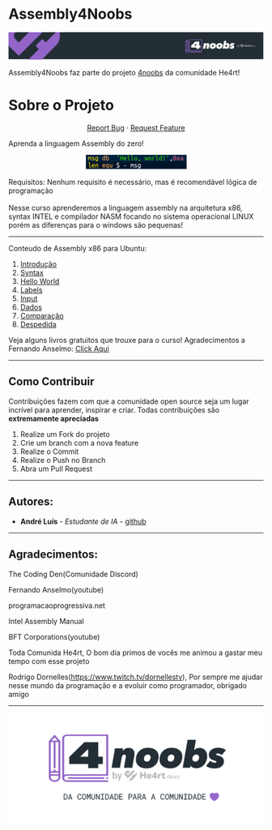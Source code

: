 <h1> Assembly4Noobs </h1>
<p align="center"> <img src="header-4noobs.svg"> </p>

<p> Assembly4Noobs faz parte do projeto <a href="https://github.com/he4rt/4noobs">4noobs</a> da comunidade He4rt!</p>

<h1>Sobre o Projeto</h1>
  <p align="center">
    <a href="link-para-abrir-issue">Report Bug</a>
    ·
    <a href="link-para-abrir-issue">Request Feature</a>
  </p>
<p>Aprenda a linguagem Assembly do zero!</p>
<p align = "center"> <img src = "asm_data.png"></p>

<p>Requisitos: Nenhum requisito é necessário, mas é recomendável lógica de programação<br><br>Nesse curso aprenderemos a linguagem assembly na arquitetura x86, syntax INTEL e compilador NASM focando no sistema operacional LINUX porém as diferenças para o windows são pequenas!</p>
<hr>
<p>Conteudo de Assembly x86 para Ubuntu:</p>
<ol>
<li><a href="curso/1-introducao.md">Introdução</a></li>
<li><a href="curso/2-syntax.md">Syntax</a></li>
<li><a href="curso/3-helloworld.md">Hello World</a></li>
<li><a href="curso/4-labels.md">Labels</a></li>
<li><a href="curso/5-input.md">Input</a></li>
<li><a href="curso/6-dados.md">Dados</a></li>
<li><a href="curso/7-comparacao.md">Comparação</a></li>
<li><a href="curso/8-despedida.md">Despedida</a></li>
</ol>
<p>Veja alguns livros gratuitos que trouxe para o curso! Agradecimentos a Fernando Anselmo: <a href="https://github.com/andreluispy/assembly4noobs/tree/main/Livros">Click Aqui</a></p>
<hr>

## Como Contribuir

Contribuições fazem com que a comunidade open source seja um lugar incrível para aprender, inspirar e criar. Todas contribuições
são **extremamente apreciadas**

1. Realize um Fork do projeto
2. Crie um branch com a nova feature
3. Realize o Commit
4. Realize o Push no Branch
5. Abra um Pull Request

<hr>
<h2>Autores:</h2>

- **André Luís** - _Estudante de IA_ - [github](https://github.com/andreluispy/)

<hr>
<h2>Agradecimentos:</h2>
<p>The Coding Den(Comunidade Discord)</p>
<p>Fernando Anselmo(youtube)</p>
<p>programacaoprogressiva.net</p>
<p>Intel Assembly Manual</p>
<p>BFT Corporations(youtube)</p>
<p>Toda Comunida He4rt, O bom dia primos de vocês me animou a gastar meu tempo com esse projeto</p>
<p>Rodrigo Dornelles(<a href="https://www.twitch.tv/dornellestv">https://www.twitch.tv/dornellestv</a>), Por sempre me ajudar nesse mundo da programação e a evoluir como programador, obrigado amigo</p>
<hr>
<p align="center"><img src="footer-4noobs.svg"></p>